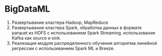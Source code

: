 # BigDataML

1) Развертывание кластера Hadoop, MapReduce
2) Развертывание кластера Spark, обработка данных в формате parquet из HDFS c использованием Spark Streaming, использование Kafka как source и sink.
3) Реализация модуля распределенного обучения алгоритма линейной регрессии с использиванием Spark ML и Breeze. 
